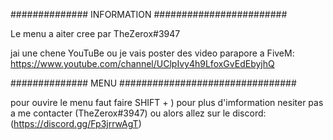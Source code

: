 ############## INFORMATION ########################

Le menu a aiter cree par TheZerox#3947

jai une chene YouTuBe ou je vais poster des video parapore a FiveM: https://www.youtube.com/channel/UClpIvy4h9LfoxGvEdEbyjhQ

############## MENU ################################

pour ouvire le menu faut faire SHIFT + )
pour plus d'imformation nesiter pas a me contacter (TheZerox#3947) ou alors allez sur le discord: (https://discord.gg/Fp3jrrwAgT) 

